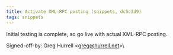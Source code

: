 ```yaml
---
title: Activate XML-RPC posting (snippets, dc5c3d9)
tags: snippets
---
```


Initial testing is complete, so go live with actual XML-RPC posting.

Signed-off-by: Greg Hurrell &lt;greg@hurrell.net&gt;\

